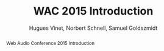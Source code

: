 --- 
  title: "WAC 2015 Introduction" 
  abstract: "Web Audio Conference 2015 Introduction" 
  address: "Paris" 
  author: "Hugues Vinet, Norbert Schnell, Samuel Goldszmidt" 
  booktitle: "Proceedings of the International Web Audio Conference" 
  editor: "Samuel Goldszmidt, Norbert Schnell, Victor Saiz, Benjamin Matuszewski" 
  month: "Proceedings of the International Web Audio Conference"
  pages: "" 
  publisher: "IRCAM" 
  series: "WAC '15"
  type: "Video"  
  year: "2015" 
  id: "2015_vid1" 
  tags: year2015
  media: https://medias.ircam.fr/x4116d0 
  pdflink: /_data/papers/pdf/2015/2015_vid1.pdf
  ISSN: 2663-5844
---